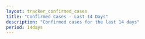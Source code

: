 ```yaml
---
layout: tracker_confirmed_cases
title: "Confirmed Cases - Last 14 Days"
description: "Confirmed cases for the last 14 days"
period: 14days
---
```

